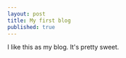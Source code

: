 ```yaml
---
layout: post
title: My first blog
published: true
---
```


I like this as my blog. It's pretty sweet.